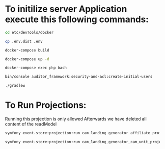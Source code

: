 # To initilize server Application execute this following commands:

```bash
cd etc/devTools/docker
```
```bash
cp .env.dist .env
```
```bash
docker-compose build
```
```bash
docker-compose up -d
```
```bash
docker-compose exec php bash
```
```bash
bin/console auditor_framework:security-and-acl:create-initial-users
```

```bash
./gradlew
```

# To Run Projections:
Running this projection is only allowed Afterwards we have deleted all content of the readModel
```bash
symfony event-store:projection:run cam_landing_generator_affiliate_projection -o
```
```bash
symfony event-store:projection:run cam_landing_generator_cam_unit_projection -o
```
